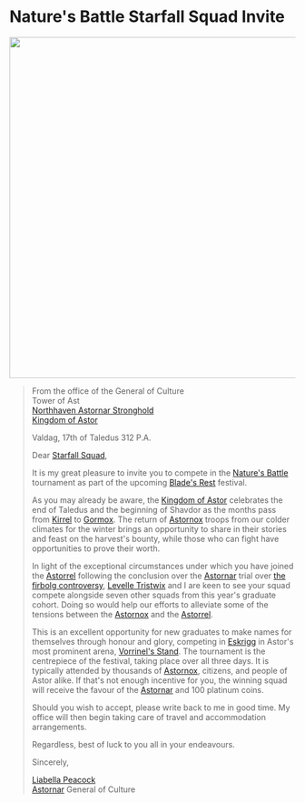 # Nature's Battle Starfall Squad Invite

<img src="../../images/papers/letters/natures-battle-starfall-squad-invite.png" width="600" />

> From the office of the General of Culture  
> Tower of Ast  
> [Northhaven Astornar Stronghold](../../places/strongholds/northhaven-astornar-stronghold.md)  
> [Kingdom of Astor](../../civilisations/kingdom-of-astor/kingdom-of-astor.md)
>
> Valdag, 17th of Taledus 312 P.A.
>
> Dear [Starfall Squad](../../organisations/astorrel/squads/starfall-squad.md),
>
> It is my great pleasure to invite you to compete in the [Nature's Battle](../../storylines/natures-battle.md) tournament as part of the upcoming [Blade's Rest](../../festivals/blades-rest.md) festival.
>
> As you may already be aware, the [Kingdom of Astor](../../civilisations/kingdom-of-astor/kingdom-of-astor.md) celebrates the end of Taledus and the beginning of Shavdor as the months pass from [Kirrel](../../gods/deities/kirrel.md) to [Gormox](../../gods/deities/gormox.md). The return of [Astornox](../../organisations/astornox/astornox.md) troops from our colder climates for the winter brings an opportunity to share in their stories and feast on the harvest's bounty, while those who can fight have opportunities to prove their worth.
>
> In light of the exceptional circumstances under which you have joined the [Astorrel](../../organisations/astorrel/astorrel.md) following the conclusion over the [Astornar](../../organisations/astornar.md) trial over [the firbolg controversy](../../storylines/the-firbolg-controversy.md), [Levelle Tristwix](../../characters/levelle-tristwix.md) and I are keen to see your squad compete alongside seven other squads from this year's graduate cohort. Doing so would help our efforts to alleviate some of the tensions between the [Astornox](../../organisations/astornox/astornox.md) and the [Astorrel](../../organisations/astorrel/astorrel.md).
>
> This is an excellent opportunity for new graduates to make names for themselves through honour and glory, competing in [Eskrigg](../../places/cities/eskrigg.md) in Astor's most prominent arena, [Vorrinel's Stand](../../places/buildings/vorrinels-stand.md). The tournament is the centrepiece of the festival, taking place over all three days. It is typically attended by thousands of [Astornox](../../organisations/astornox/astornox.md), citizens, and people of Astor alike. If that's not enough incentive for you, the winning squad will receive the favour of the [Astornar](../../organisations/astornar.md) and 100 platinum coins.
>
> Should you wish to accept, please write back to me in good time. My office will then begin taking care of travel and accommodation arrangements.
>
> Regardless, best of luck to you all in your endeavours.
>
> Sincerely,
>
> [Liabella Peacock](../../characters/liabella-peacock.md)  
> [Astornar](../../organisations/astornar.md) General of Culture
